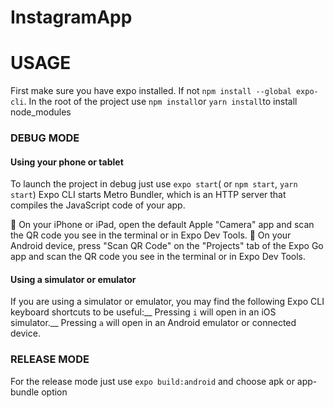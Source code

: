 # InstagramApp

# USAGE

First make sure you have expo installed.
If not `npm install --global expo-cli`.
In the root of the project use `npm install`or `yarn install`to install node_modules

### DEBUG MODE

#### Using your phone or tablet

To launch the project in debug just use `expo start`( or `npm start`, `yarn start`)
Expo CLI starts Metro Bundler, which is an HTTP server that compiles the JavaScript code of your app.

🍎 On your iPhone or iPad, open the default Apple "Camera" app and scan the QR code you see in the terminal or in Expo Dev Tools.
🤖 On your Android device, press "Scan QR Code" on the "Projects" tab of the Expo Go app and scan the QR code you see in the terminal or in Expo Dev Tools.

#### Using a simulator or emulator

If you are using a simulator or emulator, you may find the following Expo CLI keyboard shortcuts to be useful:__
Pressing `i` will open in an iOS simulator.__
Pressing `a` will open in an Android emulator or connected device.


### RELEASE MODE

For the release mode just use `expo build:android` and choose apk or app-bundle option 
